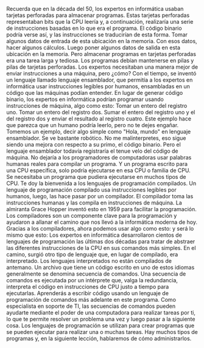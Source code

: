 Recuerda que en la década del 50, los expertos en informática usaban tarjetas perforadas para almacenar programas. Estas tarjetas perforadas representaban bits que la CPU leería y, a continuación, realizaría una serie de instrucciones basadas en lo que era el programa. El código binario podría verse así, y las instrucciones se traducirían de esta forma. Tomar algunos datos de entrada de esta ubicación en la memoria. Con esos datos, hacer algunos cálculos. Luego poner algunos datos de salida en esta ubicación en la memoria. Pero almacenar programas en tarjetas perforadas era una tarea larga y tediosa. Los programas debían mantenerse en pilas y pilas de tarjetas perforadas. Los expertos necesitaban una manera mejor de enviar instrucciones a una máquina, pero ¿cómo? Con el tiempo, se inventó un lenguaje llamado lenguaje ensamblador, que permitía a los expertos en informática usar instrucciones legibles por humanos, ensambladas en un código que las máquinas podían entender. En lugar de generar código binario, los expertos en informática podrían programar usando instrucciones de máquina, algo como esto: Tomar un entero del registro uno. Tomar un entero del registro dos. Sumar el entero del registro uno y el del registro dos y enviar el resultado al registro cuatro. Este ejemplo hace que parezca que un humano podría leerlo, pero no te dejes engañar. Tomemos un ejemplo, decir algo simple como "Hola, mundo" en lenguaje ensamblador. Se ve bastante robótico. No me malinterpretes, eso sigue siendo una mejora con respecto a su primo, el código binario. Pero el lenguaje ensamblador todavía registraría el tenue velo del código de máquina. No dejaría a los programadores de computadoras usar palabras humanas reales para compilar un programa. Y un programa escrito para una CPU específica, solo podría ejecutarse en esa CPU o familia de CPU. Se necesitaba un programa que pudiera ejecutarse en muchos tipos de CPU. Te doy la bienvenida a los lenguajes de programación compilados. Un lenguaje de programación compilado usa instrucciones legibles por humanos, luego, las hace pasar por un compilador. El compilador toma las instrucciones humanas y las compila en instrucciones de máquina. La almiranta Grace Hopper inventó esto en 1959 para facilitar la programación. Los compiladores son un componente clave para la programación y ayudaron a allanar el camino que nos llevó a la informática moderna de hoy. Gracias a los compiladores, ahora podemos usar algo como esto: y será lo mismo que esto: Los expertos en informática desarrollaron cientos de lenguajes de programación las últimas dos décadas para tratar de abstraer las diferentes instrucciones de la CPU en sus comandos más simples. En el camino, surgió otro tipo de lenguaje que, en lugar de compilado, era interpretado. Los lenguajes interpretados no están compilados de antemano. Un archivo que tiene un código escrito en uno de estos idiomas generalmente se denomina secuencia de comandos. Una secuencia de comandos es ejecutada por un intérprete que, valga la redundancia, interpreta el código en instrucciones de CPU justo a tiempo para ejecutarlas. Aprenderás a escribir código usando un lenguaje de programación de comandos más adelante en este programa. Como especialista en soporte de TI, las secuencias de comandos pueden ayudarte mediante el poder de una computadora para realizar tareas por ti, lo que te permite resolver un problema una vez y luego pasar a la siguiente cosa. Los lenguajes de programación se utilizan para crear programas que se pueden ejecutar para realizar una o muchas tareas. Hay muchos tipos de programas y, en la siguiente lección, hablaremos de cómo administrarlos.